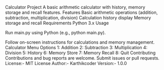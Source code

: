 Calculator Project
A basic arithmetic calculator with history, memory storage and recall features.
Features
Basic arithmetic operations (addition, subtraction, multiplication, division)
Calculation history display
Memory storage and recall
Requirements
Python 3.x
Usage

Run main.py using Python (e.g., python main.py).

Follow on-screen instructions for calculations and memory management.
Calculator Menu Options
1: Addition
2: Subtraction
3: Multiplication
4: Division
5: History
6: Memory Store
7: Memory Recall
8: Quit
Contributing
Contributions and bug reports are welcome. Submit issues or pull requests.
License:-   MIT License
Author:-   Karthikcoder 
Version:- 1.0.0
